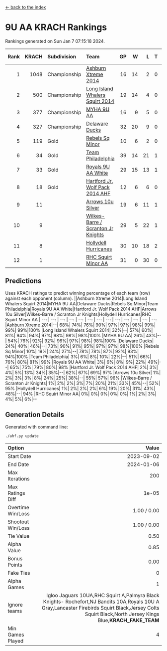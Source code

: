 [<- back to the index](readme.md)
# 9U AA KRACH Rankings
Rankings generated on Sun Jan  7 07:15:18 2024.

Rank|KRACH|Subdivision|Team|GP|W|L|T|OTW|OTL|SoS|Exp Wins|Win Diff
---:|---:|:---|:---|---:|---:|---:|---:|---:|---:|---:|---:|---:
1|1048|Championship|[Ashburn Xtreme 2014](https://gamesheetstats.com/seasons/3659/teams/140217/schedule)|16|14|2|0|0|0|177|14.8|-0.0
2|500|Championship|[Long Island Whalers Squirt 2014](https://gamesheetstats.com/seasons/3659/teams/140221/schedule)|19|14|4|0|1|0|219|15.8|-0.0
3|377|Championship|[MYHA 9U AA](https://gamesheetstats.com/seasons/3659/teams/140222/schedule)|16|9|5|0|2|0|255|11.8|-0.0
4|327|Championship|[Delaware Ducks](https://gamesheetstats.com/seasons/3659/teams/140218/schedule)|32|20|9|0|0|3|852|20.8|-0.0
5|119|Gold|[Rebels Sq Minor](https://gamesheetstats.com/seasons/3659/teams/140223/schedule)|10|6|2|0|1|1|165|7.9|0.0
6|34|Gold|[Team Philadelphia](https://gamesheetstats.com/seasons/3659/teams/140226/schedule)|39|14|21|1|2|1|536|17.4|0.0
7|33|Gold|[Royals 9U AA White](https://gamesheetstats.com/seasons/3659/teams/140225/schedule)|29|15|13|1|0|0|141|16.4|0.0
8|18|Gold|[Hartford Jr. Wolf Pack 2014 AHF](https://gamesheetstats.com/seasons/3659/teams/140219/schedule)|12|6|6|0|0|0|124|6.9|0.0
9|11||[Arrows 10u Silver](https://gamesheetstats.com/seasons/3659/teams/140216/schedule)|19|6|11|1|1|0|127|8.4|0.0
10|9||[Wilkes-Barre / Scranton Jr Knights](https://gamesheetstats.com/seasons/3659/teams/140228/schedule)|29|5|22|1|0|1|604|6.4|0.0
11|8||[Hollydell Hurricanes](https://gamesheetstats.com/seasons/3659/teams/140220/schedule)|30|10|18|2|0|0|84|11.9|0.0
12|1||[RHC Squirt Minor AA](https://gamesheetstats.com/seasons/3659/teams/140224/schedule)|31|0|30|0|0|1|100|0.9|0.0

## Predictions
Uses KRACH ratings to predict winning percentage of each team (row) against each opponent (column).
||Ashburn Xtreme 2014|Long Island Whalers Squirt 2014|MYHA 9U AA|Delaware Ducks|Rebels Sq Minor|Team Philadelphia|Royals 9U AA White|Hartford Jr. Wolf Pack 2014 AHF|Arrows 10u Silver|Wilkes-Barre / Scranton Jr Knights|Hollydell Hurricanes|RHC Squirt Minor AA
| --: | --: | --: | --: | --: | --: | --: | --: | --: | --: | --: | --: | --: 
|Ashburn Xtreme 2014|--| 68%| 74%| 76%| 90%| 97%| 97%| 98%| 99%| 99%| 99%|100%
|Long Island Whalers Squirt 2014| 32%|--| 57%| 60%| 81%| 94%| 94%| 97%| 98%| 98%| 98%|100%
|MYHA 9U AA| 26%| 43%|--| 54%| 76%| 92%| 92%| 96%| 97%| 98%| 98%|100%
|Delaware Ducks| 24%| 40%| 46%|--| 73%| 90%| 91%| 95%| 97%| 97%| 98%|100%
|Rebels Sq Minor| 10%| 19%| 24%| 27%|--| 78%| 78%| 87%| 92%| 93%| 94%|100%
|Team Philadelphia|  3%|  6%|  8%| 10%| 22%|--| 51%| 66%| 76%| 80%| 81%| 99%
|Royals 9U AA White|  3%|  6%|  8%|  9%| 22%| 49%|--| 65%| 75%| 79%| 80%| 98%
|Hartford Jr. Wolf Pack 2014 AHF|  2%|  3%|  4%|  5%| 13%| 34%| 35%|--| 62%| 67%| 69%| 97%
|Arrows 10u Silver|  1%|  2%|  3%|  3%|  8%| 24%| 25%| 38%|--| 55%| 57%| 96%
|Wilkes-Barre / Scranton Jr Knights|  1%|  2%|  2%|  3%|  7%| 20%| 21%| 33%| 45%|--| 52%| 95%
|Hollydell Hurricanes|  1%|  2%|  2%|  2%|  6%| 19%| 20%| 31%| 43%| 48%|--| 94%
|RHC Squirt Minor AA|  0%|  0%|  0%|  0%|  0%|  1%|  2%|  3%|  4%|  5%|  6%|--

## Generation Details

Generated with command line:
```
./ahf.py update
```

| Option | Value |
| :----- | ----: |
| Start Date | 2023-09-02 |
| End Date | 2024-01-06 |
| Max Iterations | 200 |
| Max Ratings Diff | 1e-05 |
| Overtime Win/Loss | 1.00 / 0.00 |
| Shootout Win/Loss | 1.00 / 0.00 |
| Tie Value | 0.50 |
| Alpha Value | 0.85 |
| Bonus Points | 0.00 |
| Fake Ties | 0 |
| Alpha Games | 1 |
| Ignore teams | Igloo Jaguars 10UA,RHC Squirt A,Palmyra Black Knights- Rochefort,NJ Bandits 10A,Royals 10U A Gray,Lancaster Firebirds Squirt Black,Jersey Colts Squirt Black,North Jersey Kings Blue,__KRACH_FAKE_TEAM__ |
| Min Games Played | 4 |

